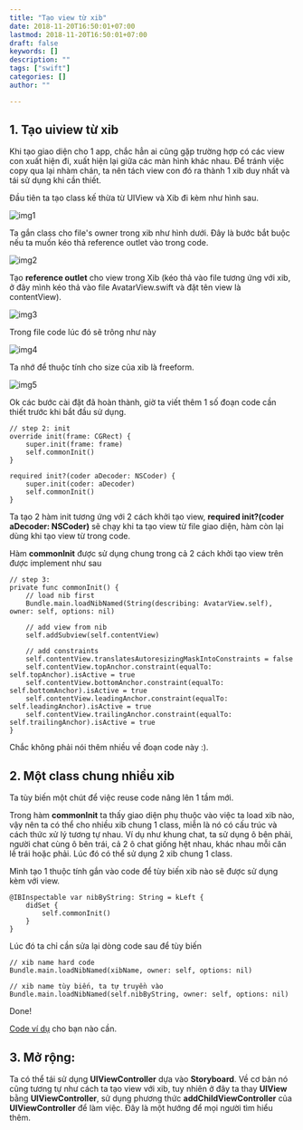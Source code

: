 ```yaml
---
title: "Tạo view từ xib"
date: 2018-11-20T16:50:01+07:00
lastmod: 2018-11-20T16:50:01+07:00
draft: false
keywords: []
description: ""
tags: ["swift"]
categories: []
author: ""

---
```


## 1. Tạo uiview từ xib

Khi tạo giao diện cho 1 app, chắc hẳn ai cũng gặp trường hợp có các view con xuất hiện đi, xuất hiện lại giữa các màn hình khác nhau. Để tránh việc copy qua lại nhàm chán, ta nên tách view con đó ra thành 1 xib duy nhất và tái sử dụng khi cần thiết.

Đầu tiên ta tạo class kế thừa từ UIView và Xib đi kèm như hình sau.

![img1](/hugosite/images/note/xib/xib-1.png)

Ta gắn class cho file's owner trong xib như hình dưới. Đây là bước bắt buộc nếu ta muốn kéo thả reference outlet vào trong code.

![img2](/hugosite/images/note/xib/xib-2.png)

Tạo **reference outlet** cho view trong Xib (kéo thả vào file tương ứng với xib, ở đây mình kéo thả vào file AvatarView.swift và đặt tên view là contentView).

![img3](/hugosite/images/note/xib/xib-3.png)


Trong file code lúc đó sẽ trông như này

![img4](/hugosite/images/note/xib/xib-4.png)

Ta nhớ để thuộc tính cho size của xib là freeform.

![img5](/hugosite/images/note/xib/xib-5.png) 

Ok các bước cài đặt đã hoàn thành, giờ ta viết thêm 1 số đoạn code cần thiết trước khi bắt đầu sử dụng.

```
// step 2: init
override init(frame: CGRect) {
    super.init(frame: frame)
    self.commonInit()
}

required init?(coder aDecoder: NSCoder) {
    super.init(coder: aDecoder)
    self.commonInit()
}
```

Ta tạo 2 hàm init tương ứng với 2 cách khởi tạo view, **required init?(coder aDecoder: NSCoder)** sẽ chạy khi ta tạo view từ file giao diện, hàm còn lại dùng khi tạo view từ trong code.

Hàm **commonInit** được sử dụng chung trong cả 2 cách khởi tạo view trên được implement như sau

```
// step 3:
private func commonInit() {
    // load nib first
    Bundle.main.loadNibNamed(String(describing: AvatarView.self), owner: self, options: nil)
    
    // add view from nib
    self.addSubview(self.contentView)
    
    // add constraints
    self.contentView.translatesAutoresizingMaskIntoConstraints = false
    self.contentView.topAnchor.constraint(equalTo: self.topAnchor).isActive = true
    self.contentView.bottomAnchor.constraint(equalTo: self.bottomAnchor).isActive = true
    self.contentView.leadingAnchor.constraint(equalTo: self.leadingAnchor).isActive = true
    self.contentView.trailingAnchor.constraint(equalTo: self.trailingAnchor).isActive = true
}
```

Chắc không phải nói thêm nhiều về đoạn code này :).

## 2. Một class chung nhiều xib

Ta tùy biến một chút để việc reuse code nâng lên 1 tầm mới.

Trong hàm **commonInit** ta thấy giao diện phụ thuộc vào việc ta load xib nào, vậy nên ta có thể cho nhiều xib chung 1 class, miễn là nó có cấu trúc và cách thức xử lý tương tự nhau. Ví dụ như khung chat, ta sử dụng ô bên phải, người chat cùng ô bên trái, cả 2 ô chat giống hệt nhau, khác nhau mỗi căn lề trái hoặc phải. Lúc đó có thể sử dụng 2 xib chung 1 class.

Mình tạo 1 thuộc tính gắn vào code để tùy biến xib nào sẽ được sử dụng kèm với view.

```
@IBInspectable var nibByString: String = kLeft {
    didSet {
        self.commonInit()
    }
}
```

Lúc đó ta chỉ cần sửa lại dòng code sau để tùy biến

```
// xib name hard code
Bundle.main.loadNibNamed(xibName, owner: self, options: nil) 
```

```
// xib name tùy biến, ta tự truyền vào
Bundle.main.loadNibNamed(self.nibByString, owner: self, options: nil) 
```

Done!

[Code ví dụ](https://github.com/gg4acrossover/MEReuseView) cho bạn nào cần.

## 3. Mở rộng:

Ta có thể tái sử dụng **UIViewController** dựa vào **Storyboard**. Về cơ bản nó cũng tương tự như cách ta tạo view với xib, tuy nhiên ở đây ta thay **UIView** bằng **UIViewController**, sử dụng phương thức **addChildViewController** của **UIViewController** để làm việc. Đây là một hướng để mọi người tìm hiểu thêm.






